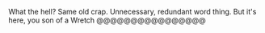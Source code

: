 What the hell? Same old crap. Unnecessary, redundant word thing. But it's here, you son of a Wretch @@@@@@@@@@@@@@@@
